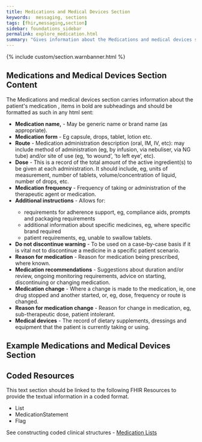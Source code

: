 ```yaml
---
title: Medications and Medical Devices Section
keywords:  messaging, sections
tags: [fhir,messaging,section]
sidebar: foundations_sidebar
permalink: explore_medication.html
summary: "Gives information about the Medications and medical devices section"
---
```


{% include custom/section.warnbanner.html %}

## Medications and Medical Devices Section Content ##
The Medications and medical devices section carries information about the patient's medication , items in bold are subheadings and should be formatted as such in any html sent:

<ul><li><b>Medication name,</b> - May be generic name or brand name (as appropriate).</li>
<li><b>Medication form</b> - Eg capsule, drops, tablet, lotion etc.</li>
<li><b>Route</b> - Medication administration description (oral, IM, IV, etc): may include method of administration (eg, by infusion, via nebuliser, via NG tube) and/or site of use (eg, ‘to wound’, ‘to left eye’, etc).</li>
<li><b>Dose</b> - This is a record of the total amount of the active ingredient(s) to be given at each administration. It should include, eg, units of measurement, number of tablets, volume/concentration of liquid, number of drops, etc.</li>
<li><b>Medication frequency</b> - Frequency of taking or administration of the therapeutic agent or medication.</li>
<li><b>Additional instructions</b> - Allows for:</li>
<ul><li>requirements for adherence support, eg, compliance aids, prompts and packaging requirements</li>
<li>additional information about specific medicines, eg, where specific brand required</li>
<li>patient requirements, eg, unable to swallow tablets.</li></ul>
<li><b>Do not discontinue warning</b> - To be used on a case-by-case basis if it is vital not to discontinue a medicine in a specific patient scenario.</li>
<li><b>Reason for medication</b> - Reason for medication being prescribed, where known.</li>
<li><b>Medication recommendations</b> - Suggestions about duration and/or review, ongoing monitoring requirements, advice on starting, discontinuing or changing medication.</li>
<li><b>Medication change</b> - Where a change is made to the medication, ie, one drug stopped and another started, or, eg, dose, frequency or route is changed.</li>
<li><b>Reason for medication change</b> - Reason for change in medication, eg, sub-therapeutic dose, patient intolerant.</li>
<li><b>Medical devices</b> - The record of dietary supplements, dressings and equipment that the patient is currently taking or using.</li></ul>


## Example Medications and Medical Devices Section ##

<script src="https://gist.github.com/IOPS-DEV/0a5596bdf4ab2c880eacb409e44c09df.js"></script>

## Coded Resources ##

This text section should be linked to the following FHIR Resources to provide the textual information in a coded format.

- List
- MedicationStatement
- Flag
 
See constructing coded clinical structures - [Medication Lists](build_medication_lists.html)











